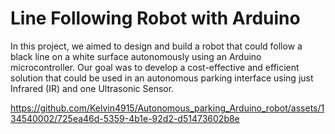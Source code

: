 # Line Following Robot with Arduino

In this project, we aimed to design and build a robot that could follow a black line on a white surface autonomously using an Arduino microcontroller. Our goal was to develop a cost-effective and efficient solution that could be used in an autonomous parking interface using just Infrared (IR) and one Ultrasonic Sensor.




https://github.com/Kelvin4915/Autonomous_parking_Arduino_robot/assets/134540002/725ea46d-5359-4b1e-92d2-d51473602b8e


